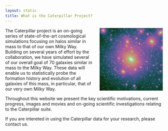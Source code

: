 ```yaml
---
layout: static
title: What is the Caterpillar Project?
---
```


<img src="/assets/homepage/Cat1.png" alt="Caterpillar Project" style="float: right; width: 40%; margin-left: 4%; margin-bottom: 5px;">

The Caterpillar project is an on-going series of state-of-the-art cosmological simulations focusing on halos similar in mass to that of our own Milky Way. Building on several years of effort by the collaboration, we have simulated several of our overall goal of 70 galaxies similar in mass to the Milky Way. These data will enable us to statistically probe the formation history and evolution of all galaxies of this mass, in particular, that of our very own Milky Way.

Throughout this website we present the key scientific motivations, current progress, images and movies and on-going scientific investigations relating to the Caterpillar suite.

If you are intereted in using the Caterpillar data for your research, please contact us.
